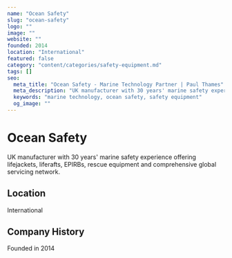```yaml
---
name: "Ocean Safety"
slug: "ocean-safety"
logo: ""
image: ""
website: ""
founded: 2014
location: "International"
featured: false
category: "content/categories/safety-equipment.md"
tags: []
seo:
  meta_title: "Ocean Safety - Marine Technology Partner | Paul Thames"
  meta_description: "UK manufacturer with 30 years' marine safety experience offering lifejackets, liferafts, EPIRBs, rescue equipment and comprehensive global servicing n"
  keywords: "marine technology, ocean safety, safety equipment"
  og_image: ""
---
```


# Ocean Safety

UK manufacturer with 30 years' marine safety experience offering lifejackets, liferafts, EPIRBs, rescue equipment and comprehensive global servicing network.



## Location

International

## Company History

Founded in 2014
